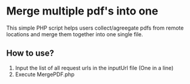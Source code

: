 # Merge multiple pdf's into one
This simple PHP script helps users collect/agreegate pdfs from remote locations and merge them together into one single file.

## How to use?
1. Input the list of all request urls in the inputUrl file (One in a line)
2. Execute MergePDF.php
